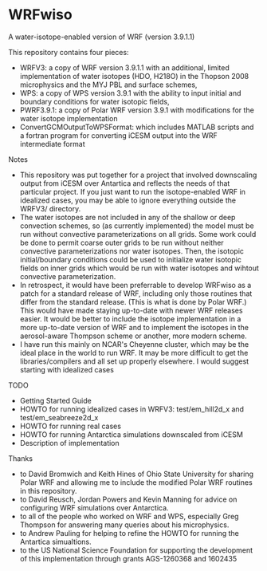 # WRFwiso
A water-isotope-enabled version of WRF (version 3.9.1.1)

This repository contains four pieces:

 - WRFV3: a copy of WRF version 3.9.1.1 with an additional, limited implementation of water isotopes (HDO, H218O) in the Thopson 2008 microphysics and the MYJ PBL and surface schemes,
 - WPS: a copy of WPS version 3.9.1 with the ability to input initial and boundary conditions for water isotopic fields,
 - PWRF3.9.1: a copy of Polar WRF version 3.9.1 with modifications for the water isotope implementation
 - ConvertGCMOutputToWPSFormat: which includes MATLAB scripts and a fortran program for converting iCESM output into the WRF intermediate format

Notes
 + This repository was put together for a project that involved downscaling output from iCESM over Antartica and reflects the needs of that particular project.  If you just want to run the isotope-enabled WRF in idealized cases, you may be able to ignore everything outside the WRFV3/ directory.
 + The water isotopes are not included in any of the shallow or deep convection schemes, so (as currently implemented) the model must be run without convective parameterizations on all grids.  Some work could be done to permit coarse outer grids to be run without neither convective parameterizations nor water isotopes.  Then, the isotopic initial/boundary conditions could be used to initialize water isotopic fields on inner grids which would be run with water isotopes and wihtout convective parameterization.
 + In retrospect, it would have been preferrable to develop WRFwiso as a patch for a standard release of WRF, including only those routines that differ from the standard release.  (This is what is done by Polar WRF.)  This would have made staying up-to-date with newer WRF releases easier.  It would be better to include the isotope implementation in a more up-to-date version of WRF and to implement the isotopes in the aerosol-aware Thompson scheme or another, more modern scheme.
 + I have run this mainly on NCAR's Cheyenne cluster, which may be the ideal place in the world to run WRF.  It may be more difficult to get the libraries/compilers and all set up properly elsewhere.  I would suggest starting with idealized cases

TODO
 + Getting Started Guide
 + HOWTO for running idealized cases in WRFV3: test/em_hill2d_x and test/em_seabreeze2d_x
 + HOWTO for running real cases
 + HOWTO for running Antarctica simulations downscaled from iCESM
 + Description of implementation

Thanks
 + to David Bromwich and Keith Hines of Ohio State University for sharing Polar WRF and allowing me to include the modified Polar WRF routines in this repository.
 + to David Reusch, Jordan Powers and Kevin Manning for advice on configuring WRF simulations over Antarctica.
 + to all of the people who worked on WRF and WPS, especially Greg Thompson for answering many queries about his microphysics.
 + to Andrew Pauling for helping to refine the HOWTO for running the Antartica simualtions.
 + to the US National Science Foundation for supporting the development of this implementation through grants AGS-1260368 and 1602435

